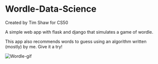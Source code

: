 # Wordle-Data-Science
Created by Tim Shaw for CS50

A simple web app with flask and django that simulates a game of wordle. 

This app also recommends words to guess using an algorithm written (mostly) by me. Give it a try!

![Wordle-gif](https://user-images.githubusercontent.com/70497517/163236133-71840a09-41eb-492f-852e-1354d2dec701.gif)
